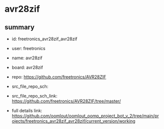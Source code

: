 # avr28zif
 
## summary 
* id: freetronics_avr28zif_avr28zif
* user: freetronics
* name: avr28zif
* board: avr28zif
* repo: https://github.com/freetronics/AVR28ZIF



* src_file_repo_sch: 
* src_file_repo_sch_link: https://github.com/freetronics/AVR28ZIF/tree/master/
* full details link: https://github.com/oomlout/oomlout_oomp_project_bot_v_2/tree/main/projects/freetronics_avr28zif_avr28zif/current_version/working  







